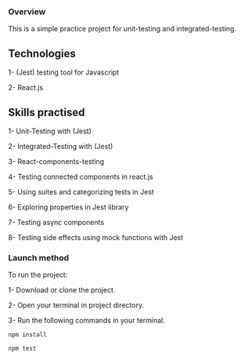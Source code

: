 ### Overview

This is a simple practice project for unit-testing and integrated-testing.

## Technologies

1- (Jest) testing tool for Javascript

2- React.js

## Skills practised

1- Unit-Testing with (Jest)

2- Integrated-Testing with (Jest)

3- React-components-testing

4- Testing connected components in react.js

5- Using suites and categorizing tests in Jest

6- Exploring properties in Jest library

7- Testing async components

8- Testing side effects using mock functions with Jest

### Launch method

To run the project:

1- Download or clone the project.

2- Open your terminal in project directory.

3- Run the following commands in your terminal.

```
npm install

npm test
```
